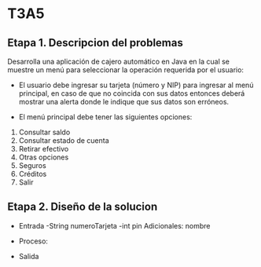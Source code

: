 # T3A5

## Etapa 1. Descripcion del problemas

Desarrolla una aplicación de cajero automático en Java en la cual se muestre un menú para seleccionar la operación requerida por el usuario:

- El usuario debe ingresar su tarjeta (número y NIP) para ingresar al menú principal, en caso de que no coincida con sus datos entonces deberá mostrar una alerta donde le indique que sus datos son erróneos.

- El menú principal debe tener las siguientes opciones:

1. Consultar saldo
2. Consultar estado de cuenta
3. Retirar efectivo
4. Otras opciones
  1. Seguros
  2. Créditos
5. Salir


## Etapa 2. Diseño de la solucion

- Entrada
  -String numeroTarjeta
  -int pin
  Adicionales: nombre
  
- Proceso:

- Salida
~~~

~~~
